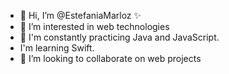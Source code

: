 - 👋 Hi, I’m @EstefaniaMarloz ✨
- 👀 I’m interested in web technologies
- 🌱 I'm constantly practicing Java and JavaScript.
- I'm learning Swift.
- 💞️ I’m looking to collaborate on web projects
